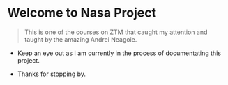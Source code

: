 # Welcome to Nasa Project 
> This is one of the courses on ZTM that caught my attention and taught by the amazing Andrei Neagoie. 

- Keep an eye out as I am currently in the process of documentating this project.

- Thanks for stopping by.

